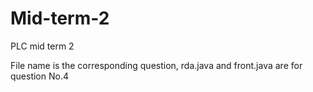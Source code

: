 # Mid-term-2
PLC mid term 2

File name is the corresponding question, rda.java and front.java are for question No.4
